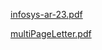 
[infosys-ar-23.pdf](https://github.com/Archana550/pdfExtraction/files/14862321/infosys-ar-23.pdf)


[multiPageLetter.pdf](https://github.com/Archana550/pdfExtraction/files/14862538/multiPageLetter.pdf)
